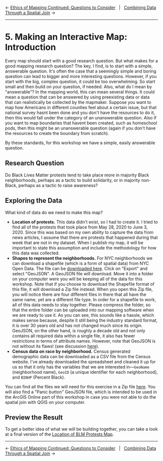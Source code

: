 ← [Ethics of Mapping Continued: Questions to Consider](04-ethics-of-mapping-continued-questions-to-consider.md)&nbsp;&nbsp;&nbsp;|&nbsp;&nbsp;&nbsp;[Combining Data Through a Spatial Join](06-combining-data-through-a-spatial-join.md) →

---

# 5. Making an Interactive Map: Introduction

Every map should start with a good research question. But what makes for a good mapping research question? The key, I find, is to start with a simple, answerable question. It's often the case that a seemingly simple and boring question can lead to bigger and more interesting questions. However, if you start with the big, complex question, it could be too overwhelming. So start small and then build on your question, if needed. Also, what do I mean by "answerable"? In the mapping world, this can mean several things. It could mean a question that can be answered by using preexisting data or data that can realistically be collected by the mapmaker. Suppose you want to map how Americans in different counties feel about a certain issue, but that national survey hasnt been done and you don't have the resources to do it, then this would fall under the category of an unanswerable question. Also if you want to map boundaries that havent been created, such as homeschool pods, then this might be an unanswerable question (again if you don't have the resources to create the boundary from scratch).

By these standards, for this workshop we have a simple, easily answerable question.


## Research Question

Do Black Lives Matter protests tend to take place more in majority Black neighborhoods, perhaps as a tactic to build solidarity, or in majority non-Black, perhaps as a tactic to raise awareness?

## Exploring the Data

What kind of data do we need to make this map?

- **Location of protests.** This data didn't exist, so I had to create it. I tried to find all of the protests that took place from May 28, 2020 to June 3, 2020. Since this was based on my own ability to capture the data from news articles, I assume that there are protests that happened during that week that are not in my dataset. When I publish my map, it will be important to state this assumption and include the methodology for how this data was collected.
- **Shapes to represent the neighborhoods.** For NYC neighborhoods we can download a shapefile (which is a form of spatial data) from NYC Open Data. The file can be [downloaded here](https://data.cityofnewyork.us/City-Government/Neighborhood-Tabulation-Areas-NTA-/cpf4-rkhq). Click on "Export" and select "GeoJSON". A GeoJSON file will download. Move it into a folder on your computer were you will be keeping all of the data for this workshop. Note that if you choose to download the Shapefile format of this file, it will download a Zip file instead. When you open this Zip file, you will notice there are four different files in there that all have the same name, yet are a different file type. In order for a shapefile to work, all of this data needs to stay together. Please compress the folder, so that the entire folder can be uploaded into our mapping software when we are ready to use it. As you can see, this sounds like a hassle, which makes sense because, despite it still being the industry standard format, it is over 30 years old and has not changed much since its origin. GeoJSON, on the other hand, is roughly a decade old and not only contains all required data within a single file, it also has fewer restrictions in terms of attribute names. However, note that GeoJSON is not without its flaws! (see discussion [here](https://www.reddit.com/r/gis/comments/gpjjpw/pros_and_cons_of_using_geojson_files_vs_shapefiles/)).
- **Census data on race by neighborhood.** Census generated demographic data can be downloaded as a CSV file from the Census website. I've already downloaded the spreadsheet and cleaned it up for us so that it only has the variables that we are interested in—`GeoName` (neighborhood name), `GeoID` (a unique identifier for each neighborhood), and `BINHP` (Percent Black). 

You can find all the files we will need for this exercise in a Zip file [here](../data.zip). You will also find a "Panic button" GeoJSON file, which is intended to be used in the ArcGIS Online part of this workshop in case you were not able to do the spatial join with QGIS on your computer.

## Preview the Result

To get a better idea of what we will be building together, you can take a look at a final version of the [Location of BLM Protests Map](http://arcg.is/1KyC9O).

---

← [Ethics of Mapping Continued: Questions to Consider](04-ethics-of-mapping-continued-questions-to-consider.md)&nbsp;&nbsp;&nbsp;|&nbsp;&nbsp;&nbsp;[Combining Data Through a Spatial Join](06-combining-data-through-a-spatial-join.md) →